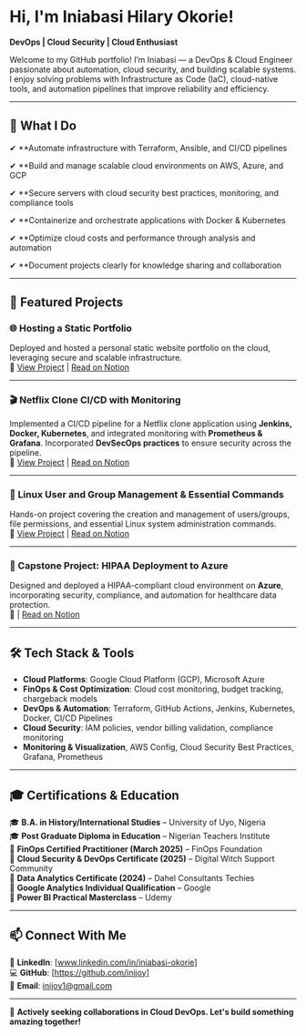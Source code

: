 # Hi, I'm Iniabasi Hilary Okorie!

**DevOps | Cloud Security | Cloud Enthusiast**

Welcome to my GitHub portfolio! I’m Iniabasi — a DevOps & Cloud Engineer passionate about automation, cloud security, and building scalable systems. I enjoy solving problems with Infrastructure as Code (IaC), cloud-native tools, and automation pipelines that improve reliability and efficiency.

---

## 🚀 What I Do

✔ **Automate infrastructure with Terraform, Ansible, and CI/CD pipelines

✔ **Build and manage scalable cloud environments on AWS, Azure, and GCP

✔ **Secure servers with cloud security best practices, monitoring, and compliance tools

✔ **Containerize and orchestrate applications with Docker & Kubernetes

✔ **Optimize cloud costs and performance through analysis and automation

✔ **Document projects clearly for knowledge sharing and collaboration

---

## 📌 Featured Projects

### 🌐 Hosting a Static Portfolio  
Deployed and hosted a personal static website portfolio on the cloud, leveraging secure and scalable infrastructure.  
🔗  [View Project](https://github.com/inijoy/Hosting-a-Static-Portfolio-)  | [Read on Notion](https://butter-iris-8b9.notion.site/Hosting-a-Static-Portfolio-24f5c4233bb680af9d1de8d10fded01d)

---

### 🎬 Netflix Clone CI/CD with Monitoring  
Implemented a CI/CD pipeline for a Netflix clone application using **Jenkins, Docker, Kubernetes**, and integrated monitoring with **Prometheus & Grafana**. Incorporated **DevSecOps practices** to ensure security across the pipeline.  
🔗 [View Project](https://github.com/inijoy/Netflix-Clone-CICD-Project1) | [Read on Notion](https://butter-iris-8b9.notion.site/Netflix-Clone-CI-CD-with-Monitoring-Jenkins-Docker-Kubernetes-Prometheus-Grafana-DevSec-25b5c4233bb680b7bc3bd04116329294)

---

### 🐧 Linux User and Group Management & Essential Commands  
Hands-on project covering the creation and management of users/groups, file permissions, and essential Linux system administration commands.  
🔗 [View Project](https://github.com/inijoy/Linux-User-and-Group-Management-Essential-Commands-for-System-Administration) | [Read on Notion](https://butter-iris-8b9.notion.site/Linux-User-and-Group-Management-Essential-Commands-for-System-Administration-2565c4233bb6801baa3fd151cca46d95)

---

### 🏥 Capstone Project: HIPAA Deployment to Azure  
Designed and deployed a HIPAA-compliant cloud environment on **Azure**, incorporating security, compliance, and automation for healthcare data protection.  
🔗  | [Read on Notion](https://butter-iris-8b9.notion.site/My-Capstone-Project-HIPAA-Deployment-To-Azure-19f5c4233bb6806987cbd5f490868722)

---

## 🛠️ Tech Stack & Tools

- **Cloud Platforms**: Google Cloud Platform (GCP), Microsoft Azure  
- **FinOps & Cost Optimization**: Cloud cost monitoring, budget tracking, chargeback models  
- **DevOps & Automation**: Terraform, GitHub Actions, Jenkins, Kubernetes, Docker, CI/CD Pipelines  
- **Cloud Security**: IAM policies, vendor billing validation, compliance monitoring  
- **Monitoring & Visualization**, AWS Config, Cloud Security Best Practices, Grafana, Prometheus  

---

## 🎓 Certifications & Education
🎓 **B.A. in History/International Studies** – University of Uyo, Nigeria  
🎓 **Post Graduate Diploma in Education** – Nigerian Teachers Institute  
🏅 **FinOps Certified Practitioner (March 2025)** – FinOps Foundation  
🏅 **Cloud Security & DevOps Certificate (2025)** – Digital Witch Support Community  
🏅 **Data Analytics Certificate (2024)** – Dahel Consultants Techies  
🏅 **Google Analytics Individual Qualification** – Google  
🏅 **Power BI Practical Masterclass** – Udemy  

---

## 📫 Connect With Me
💼 **LinkedIn**: [www.linkedin.com/in/iniabasi-okorie]  
💻 **GitHub**: [https://github.com/inijoy]  
📧 **Email**: inijoy1@gmail.com  

---

🚀 **Actively seeking collaborations in Cloud DevOps. Let's build something amazing together!**




